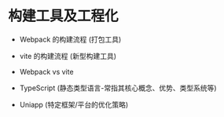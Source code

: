 # 构建工具及工程化

+ Webpack 的构建流程 (打包工具)

+ vite 的构建流程 (新型构建工具)

+ Webpack vs vite

+ TypeScript (静态类型语言-常指其核心概念、优势、类型系统等)

+ Uniapp (特定框架/平台的优化策略)